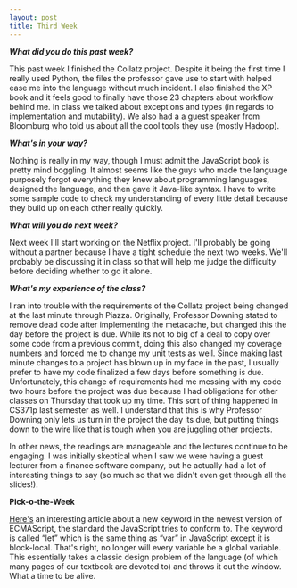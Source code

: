 ```yaml
---
layout: post
title: Third Week
---
```

<p><b><i>What did you do this past week?</i></b></p>
<p>This past week I finished the Collatz project. Despite it being the first time I really used Python, the files the professor gave use to start with helped ease me into the language without much incident. I also finished the XP book and it feels good to finally have those 23 chapters about workflow behind me. In class we talked about exceptions and types (in regards to implementation and mutability). We also had a a guest speaker from Bloomburg who told us about all the cool tools they use (mostly Hadoop).</p>
<p><b><i>What's in your way?</i></b></p>
<p>Nothing is really in my way, though I must admit the JavaScript book is pretty mind boggling. It almost seems like the guys who made the language purposely forgot everything they knew about programming languages, designed the language, and then gave it Java-like syntax. I have to write some sample code to check my understanding of every little detail because they build up on each other really quickly.</p>
<p><b><i>What will you do next week?</i></b></p>
<p>Next week I'll start working on the Netflix project. I'll probably be going without a partner because I have a tight schedule the next two weeks. We'll probably be discussing it in class so that will help me judge the difficulty before deciding whether to go it alone.</p>
<p><b><i>What's my experience of the class?</i></b></p>
<p>I ran into trouble with the requirements of the Collatz project being changed at the last minute through Piazza. Originally, Professor Downing stated to remove dead code after implementing the metacache, but changed this the day before the project is due. While its not to big of a deal to copy over some code from a previous commit, doing this also changed my coverage numbers and forced me to change my unit tests as well. Since making last minute changes to a project has blown up in my face in the past, I usually prefer to have my code finalized a few days before something is due. Unfortunately, this change of requirements had me messing with my code two hours before the project was due because I had obligations for other classes on Thursday that took up my time. This sort of thing happened in CS371p last semester as well. I understand that this is why Professor Downing only lets us turn in the project the day its due, but putting things down to the wire like that is tough when you are juggling other projects.</p>
<p>In other news, the readings are manageable and the lectures continue to be engaging. I was initially skeptical when I saw we were having a guest lecturer from a finance software company, but he actually had a lot of interesting things to say (so much so that we didn't even get through all the slides!).</p>
<p><b>Pick-o-the-Week</b></p>
<p><a href = “http://www.jstips.co/en/keyword-var-vs-let/”>Here's</a> an interesting article about a new keyword in the newest version of ECMAScript, the standard the JavaScript tries to conform to. The keyword is called “let” which is the same thing as “var” in JavaScript except it is block-local. That's right, no longer will every variable be a global variable. This essentially takes a classic design problem of the language (of which many pages of our textbook are devoted to) and throws it out the window. What a time to be alive.</p>
